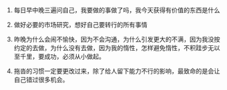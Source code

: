 1. 每日早中晚三遍问自己，我要做的事做了吗，我今天获得有价值的东西是什么  

2. 做好必要的市场研究，想好自己要转行的所有事情  

3. 昨晚为什么会闹不愉快，因为不会沟通，为什么引发更大的不满，因为我没按约定的去做，为什么没有去做，因为我的惰性，怎样避免惰性，不积跬步无以至千里，要成功，必须从小做起。  

4. 拖沓的习惯一定要更改过来，除了给人留下能力不行的影响，最致命的是会让自己错过很多机会。

